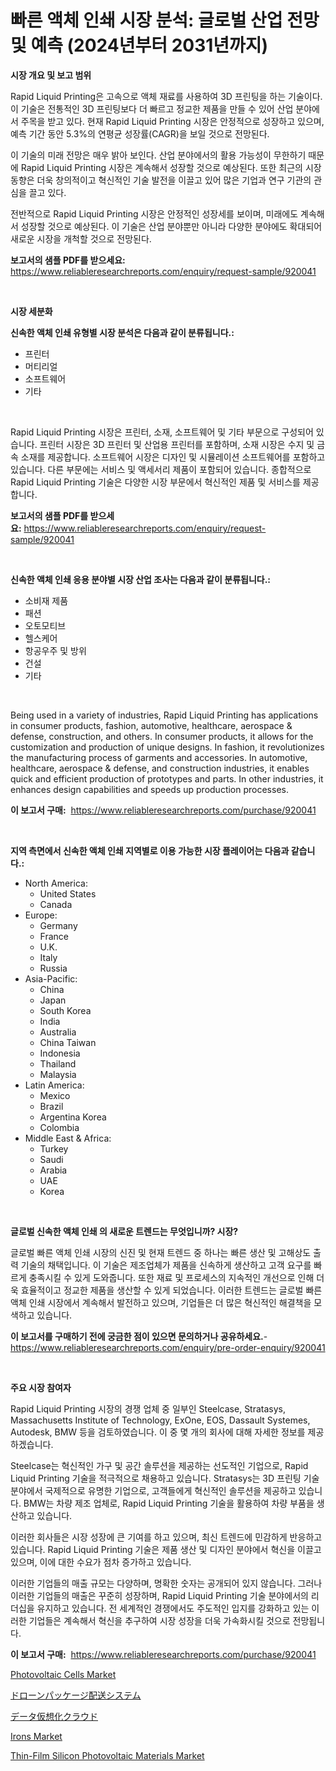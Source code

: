 <p><h1>빠른 액체 인쇄 시장 분석: 글로벌 산업 전망 및 예측 (2024년부터 2031년까지)</h1></p><p><strong>시장 개요 및 보고 범위</strong></p>
<p><p>Rapid Liquid Printing은 고속으로 액체 재료를 사용하여 3D 프린팅을 하는 기술이다. 이 기술은 전통적인 3D 프린팅보다 더 빠르고 정교한 제품을 만들 수 있어 산업 분야에서 주목을 받고 있다. 현재 Rapid Liquid Printing 시장은 안정적으로 성장하고 있으며, 예측 기간 동안 5.3%의 연평균 성장률(CAGR)을 보일 것으로 전망된다.</p><p>이 기술의 미래 전망은 매우 밝아 보인다. 산업 분야에서의 활용 가능성이 무한하기 때문에 Rapid Liquid Printing 시장은 계속해서 성장할 것으로 예상된다. 또한 최근의 시장 동향은 더욱 창의적이고 혁신적인 기술 발전을 이끌고 있어 많은 기업과 연구 기관의 관심을 끌고 있다.</p><p>전반적으로 Rapid Liquid Printing 시장은 안정적인 성장세를 보이며, 미래에도 계속해서 성장할 것으로 예상된다. 이 기술은 산업 분야뿐만 아니라 다양한 분야에도 확대되어 새로운 시장을 개척할 것으로 전망된다.</p></p>
<p><strong>보고서의 샘플 PDF를 받으세요:</strong> <a href="https://www.reliableresearchreports.com/enquiry/request-sample/920041">https://www.reliableresearchreports.com/enquiry/request-sample/920041</a></p>
<p>&nbsp;</p>
<p><strong>시장 세분화</strong></p>
<p><strong>신속한 액체 인쇄 유형별 시장 분석은 다음과 같이 분류됩니다.:</strong></p>
<p><ul><li>프린터</li><li>머티리얼</li><li>소프트웨어</li><li>기타</li></ul></p>
<p>&nbsp;</p>
<p><p>Rapid Liquid Printing 시장은 프린터, 소재, 소프트웨어 및 기타 부문으로 구성되어 있습니다. 프린터 시장은 3D 프린터 및 산업용 프린터를 포함하며, 소재 시장은 수지 및 금속 소재를 제공합니다. 소프트웨어 시장은 디자인 및 시뮬레이션 소프트웨어를 포함하고 있습니다. 다른 부문에는 서비스 및 액세서리 제품이 포함되어 있습니다. 종합적으로 Rapid Liquid Printing 기술은 다양한 시장 부문에서 혁신적인 제품 및 서비스를 제공합니다.</p></p>
<p><strong>보고서의 샘플 PDF를 받으세요:</strong>&nbsp;<a href="https://www.reliableresearchreports.com/enquiry/request-sample/920041">https://www.reliableresearchreports.com/enquiry/request-sample/920041</a></p>
<p>&nbsp;</p>
<p><strong> 신속한 액체 인쇄 응용 분야별 시장 산업 조사는 다음과 같이 분류됩니다.:</strong></p>
<p><ul><li>소비재 제품</li><li>패션</li><li>오토모티브</li><li>헬스케어</li><li>항공우주 및 방위</li><li>건설</li><li>기타</li></ul></p>
<p>&nbsp;</p>
<p><p>Being used in a variety of industries, Rapid Liquid Printing has applications in consumer products, fashion, automotive, healthcare, aerospace & defense, construction, and others. In consumer products, it allows for the customization and production of unique designs. In fashion, it revolutionizes the manufacturing process of garments and accessories. In automotive, healthcare, aerospace & defense, and construction industries, it enables quick and efficient production of prototypes and parts. In other industries, it enhances design capabilities and speeds up production processes.</p></p>
<p><strong>이 보고서 구매:</strong>&nbsp; <a href="https://www.reliableresearchreports.com/purchase/920041">https://www.reliableresearchreports.com/purchase/920041</a></p>
<p>&nbsp;</p>
<p><strong>지역 측면에서 신속한 액체 인쇄 지역별로 이용 가능한 시장 플레이어는 다음과 같습니다.:</strong></p>
<p><ul>
    <li>
        North America:
        <ul>
            <li>United States</li>
            <li>Canada</li>
        </ul>
    </li>
    <li>
        Europe:
        <ul>
            <li>Germany</li>
            <li>France</li>
            <li>U.K.</li>
            <li>Italy</li>
            <li>Russia</li>
        </ul>
    </li>
    <li>
        Asia-Pacific:
        <ul>
            <li>China</li>
            <li>Japan</li>
            <li>South Korea</li>
            <li>India</li>
            <li>Australia</li>
            <li>China Taiwan</li>
            <li>Indonesia</li>
            <li>Thailand</li>
            <li>Malaysia</li>
        </ul>
    </li>
    <li>
        Latin America:
        <ul>
            <li>Mexico</li>
            <li>Brazil</li>
            <li>Argentina Korea</li>
            <li>Colombia</li>
        </ul>
    </li>
    <li>
        Middle East & Africa:
        <ul>
            <li>Turkey</li>
            <li>Saudi</li>
            <li>Arabia</li>
            <li>UAE</li>
            <li>Korea</li>
        </ul>
    </li>
    </ul></p>
<p>&nbsp;</p>
<p><strong>글로벌 신속한 액체 인쇄 의 새로운 트렌드는 무엇입니까? 시장?</strong></p>
<p><p>글로벌 빠른 액체 인쇄 시장의 신진 및 현재 트렌드 중 하나는 빠른 생산 및 고해상도 출력 기술의 채택입니다. 이 기술은 제조업체가 제품을 신속하게 생산하고 고객 요구를 빠르게 충족시킬 수 있게 도와줍니다. 또한 재료 및 프로세스의 지속적인 개선으로 인해 더욱 효율적이고 정교한 제품을 생산할 수 있게 되었습니다. 이러한 트렌드는 글로벌 빠른 액체 인쇄 시장에서 계속해서 발전하고 있으며, 기업들은 더 많은 혁신적인 해결책을 모색하고 있습니다.</p></p>
<p><strong>이 보고서를 구매하기 전에 궁금한 점이 있으면 문의하거나 공유하세요.</strong>- <a href="https://www.reliableresearchreports.com/enquiry/pre-order-enquiry/920041">https://www.reliableresearchreports.com/enquiry/pre-order-enquiry/920041</a></p>
<p>&nbsp;</p>
<p><strong>주요 시장 참여자</strong></p>
<p><p>Rapid Liquid Printing 시장의 경쟁 업체 중 일부인 Steelcase, Stratasys, Massachusetts Institute of Technology, ExOne, EOS, Dassault Systemes, Autodesk, BMW 등을 검토하였습니다. 이 중 몇 개의 회사에 대해 자세한 정보를 제공하겠습니다.</p><p>Steelcase는 혁신적인 가구 및 공간 솔루션을 제공하는 선도적인 기업으로, Rapid Liquid Printing 기술을 적극적으로 채용하고 있습니다. Stratasys는 3D 프린팅 기술 분야에서 국제적으로 유명한 기업으로, 고객들에게 혁신적인 솔루션을 제공하고 있습니다. BMW는 차량 제조 업체로, Rapid Liquid Printing 기술을 활용하여 차량 부품을 생산하고 있습니다.</p><p>이러한 회사들은 시장 성장에 큰 기여를 하고 있으며, 최신 트렌드에 민감하게 반응하고 있습니다. Rapid Liquid Printing 기술은 제품 생산 및 디자인 분야에서 혁신을 이끌고 있으며, 이에 대한 수요가 점차 증가하고 있습니다.</p><p>이러한 기업들의 매출 규모는 다양하며, 명확한 숫자는 공개되어 있지 않습니다. 그러나 이러한 기업들의 매출은 꾸준히 성장하며, Rapid Liquid Printing 기술 분야에서의 리더십을 유지하고 있습니다. 전 세계적인 경쟁에서도 주도적인 입지를 강화하고 있는 이러한 기업들은 계속해서 혁신을 추구하여 시장 성장을 더욱 가속화시킬 것으로 전망됩니다.</p></p>
<p><strong>이 보고서 구매:</strong>&nbsp;&nbsp;<a href="https://www.reliableresearchreports.com/purchase/920041">https://www.reliableresearchreports.com/purchase/920041</a></p>
<p><p><a href="https://github.com/JameTravis/Market-Research-Report-List-3/blob/main/photovoltaic-cells-market.md">Photovoltaic Cells Market</a></p><p><a href="https://github.com/mohamedbakry57/Market-Research-Report-List-2/blob/main/1460325183049.md">ドローンパッケージ配送システム</a></p><p><a href="https://github.com/zjkmgcs938405/Market-Research-Report-List-1/blob/main/1683480183050.md">データ仮想化クラウド</a></p><p><a href="https://issuu.com/reportprime-2/docs/irons-market-size-2030.pptx">Irons Market</a></p><p><a href="https://github.com/lataunyatinikmelvin59ilbd0dv/Market-Research-Report-List-1/blob/main/thin-film-silicon-photovoltaic-materials-market.md">Thin-Film Silicon Photovoltaic Materials Market</a></p></p>
